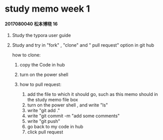 # study memo week 1

#### 2017080040 松本博晓 16

1. Study the typora user guide

2. Study and try in "fork" , "clone" and " pull request" option in git hub

   how to clone:

   	1. copy the Code in hub
   	2. turn on the power shell

   1. how to pull request:

      1. add the file to which it should go, such as this memo should in the study memo file box
      2. turn on the power shell , and write "ls"
      3. write "git add ."
      4. write "git commit -m "add some comments"
      5. write "git push"
      6. go back to my code in hub
      7. click pull request

   

